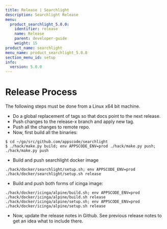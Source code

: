 ```yaml
---
title: Release | Searchlight
description: Searchlight Release
menu:
  product_searchlight_5.0.0:
    identifier: release
    name: Release
    parent: developer-guide
    weight: 15
product_name: searchlight
menu_name: product_searchlight_5.0.0
section_menu_id: setup
info:
  version: 5.0.0
---
```


# Release Process

The following steps must be done from a Linux x64 bit machine.

- Do a global replacement of tags so that docs point to the next release.
- Push changes to the release-x branch and apply new tag.
- Push all the changes to remote repo.
- Now, first build all the binaries:
```console
$ cd ~/go/src/github.com/appscode/searchlight
$ ./hack/make.py build; env APPSCODE_ENV=prod ./hack/make.py push; ./hack/make.py push
```
- Build and push searchlight docker image
```console
./hack/docker/searchlight/setup.sh; env APPSCODE_ENV=prod ./hack/docker/searchlight/setup.sh release
```
- Build and push both forms of icinga image:
```console
./hack/docker/icinga/alpine/build.sh; env APPSCODE_ENV=prod ./hack/docker/icinga/alpine/build.sh release
./hack/docker/icinga/alpine/setup.sh; env APPSCODE_ENV=prod ./hack/docker/icinga/alpine/setup.sh release
```
- Now, update the release notes in Github. See previous release notes to get an idea what to include there.

